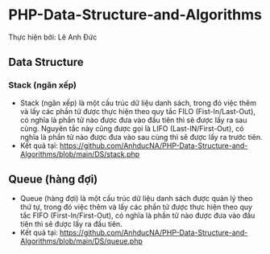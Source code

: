 # PHP-Data-Structure-and-Algorithms

Thực hiện bởi: Lê Anh Đức

## Data Structure

### Stack (ngăn xếp)

- Stack (ngăn xếp) là một cấu trúc dữ liệu danh sách, trong đó việc thêm và lấy các phần tử được thực hiện theo quy tắc
  FILO (Fist-In/Last-Out), có nghĩa là phần tử nào được đưa vào đầu tiên thì sẽ được lấy ra sau cùng. Nguyên tắc này
  cũng được gọi là LIFO (Last-IN/First-Out), có nghĩa là phần tử nào được đưa vào sau cùng thì sẽ được lấy ra trước
  tiên.
- Kết quả tại: https://github.com/AnhducNA/PHP-Data-Structure-and-Algorithms/blob/main/DS/stack.php

## Queue (hàng đợi)

- Queue (hàng đợi) là một cấu trúc dữ liệu danh sách được quản lý theo thứ tự, trong đó việc thêm và lấy các phần tử
  được thực hiện theo quy tắc FIFO (First-In/First-Out), có nghĩa là phần tử nào được đưa vào đầu tiên thì sẽ được lấy ra
  đầu tiên.
- Kết quả tại: https://github.com/AnhducNA/PHP-Data-Structure-and-Algorithms/blob/main/DS/queue.php
